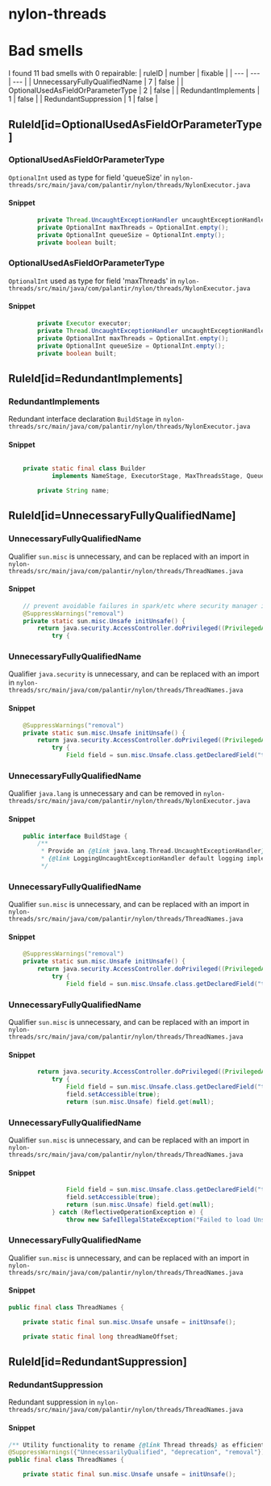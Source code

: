 # nylon-threads 
 
# Bad smells
I found 11 bad smells with 0 repairable:
| ruleID | number | fixable |
| --- | --- | --- |
| UnnecessaryFullyQualifiedName | 7 | false |
| OptionalUsedAsFieldOrParameterType | 2 | false |
| RedundantImplements | 1 | false |
| RedundantSuppression | 1 | false |
## RuleId[id=OptionalUsedAsFieldOrParameterType]
### OptionalUsedAsFieldOrParameterType
`OptionalInt` used as type for field 'queueSize'
in `nylon-threads/src/main/java/com/palantir/nylon/threads/NylonExecutor.java`
#### Snippet
```java
        private Thread.UncaughtExceptionHandler uncaughtExceptionHandler;
        private OptionalInt maxThreads = OptionalInt.empty();
        private OptionalInt queueSize = OptionalInt.empty();
        private boolean built;

```

### OptionalUsedAsFieldOrParameterType
`OptionalInt` used as type for field 'maxThreads'
in `nylon-threads/src/main/java/com/palantir/nylon/threads/NylonExecutor.java`
#### Snippet
```java
        private Executor executor;
        private Thread.UncaughtExceptionHandler uncaughtExceptionHandler;
        private OptionalInt maxThreads = OptionalInt.empty();
        private OptionalInt queueSize = OptionalInt.empty();
        private boolean built;
```

## RuleId[id=RedundantImplements]
### RedundantImplements
Redundant interface declaration `BuildStage`
in `nylon-threads/src/main/java/com/palantir/nylon/threads/NylonExecutor.java`
#### Snippet
```java

    private static final class Builder
            implements NameStage, ExecutorStage, MaxThreadsStage, QueueSizeStage, BuildStage {

        private String name;
```

## RuleId[id=UnnecessaryFullyQualifiedName]
### UnnecessaryFullyQualifiedName
Qualifier `sun.misc` is unnecessary, and can be replaced with an import
in `nylon-threads/src/main/java/com/palantir/nylon/threads/ThreadNames.java`
#### Snippet
```java
    // prevent avoidable failures in spark/etc where security manager is used
    @SuppressWarnings("removal")
    private static sun.misc.Unsafe initUnsafe() {
        return java.security.AccessController.doPrivileged((PrivilegedAction<sun.misc.Unsafe>) () -> {
            try {
```

### UnnecessaryFullyQualifiedName
Qualifier `java.security` is unnecessary, and can be replaced with an import
in `nylon-threads/src/main/java/com/palantir/nylon/threads/ThreadNames.java`
#### Snippet
```java
    @SuppressWarnings("removal")
    private static sun.misc.Unsafe initUnsafe() {
        return java.security.AccessController.doPrivileged((PrivilegedAction<sun.misc.Unsafe>) () -> {
            try {
                Field field = sun.misc.Unsafe.class.getDeclaredField("theUnsafe");
```

### UnnecessaryFullyQualifiedName
Qualifier `java.lang` is unnecessary and can be removed
in `nylon-threads/src/main/java/com/palantir/nylon/threads/NylonExecutor.java`
#### Snippet
```java
    public interface BuildStage {
        /**
         * Provide an {@link java.lang.Thread.UncaughtExceptionHandler}, otherwise a
         * {@link LoggingUncaughtExceptionHandler default logging implementation} will be used.
         */
```

### UnnecessaryFullyQualifiedName
Qualifier `sun.misc` is unnecessary, and can be replaced with an import
in `nylon-threads/src/main/java/com/palantir/nylon/threads/ThreadNames.java`
#### Snippet
```java
    @SuppressWarnings("removal")
    private static sun.misc.Unsafe initUnsafe() {
        return java.security.AccessController.doPrivileged((PrivilegedAction<sun.misc.Unsafe>) () -> {
            try {
                Field field = sun.misc.Unsafe.class.getDeclaredField("theUnsafe");
```

### UnnecessaryFullyQualifiedName
Qualifier `sun.misc` is unnecessary, and can be replaced with an import
in `nylon-threads/src/main/java/com/palantir/nylon/threads/ThreadNames.java`
#### Snippet
```java
        return java.security.AccessController.doPrivileged((PrivilegedAction<sun.misc.Unsafe>) () -> {
            try {
                Field field = sun.misc.Unsafe.class.getDeclaredField("theUnsafe");
                field.setAccessible(true);
                return (sun.misc.Unsafe) field.get(null);
```

### UnnecessaryFullyQualifiedName
Qualifier `sun.misc` is unnecessary, and can be replaced with an import
in `nylon-threads/src/main/java/com/palantir/nylon/threads/ThreadNames.java`
#### Snippet
```java
                Field field = sun.misc.Unsafe.class.getDeclaredField("theUnsafe");
                field.setAccessible(true);
                return (sun.misc.Unsafe) field.get(null);
            } catch (ReflectiveOperationException e) {
                throw new SafeIllegalStateException("Failed to load Unsafe", e);
```

### UnnecessaryFullyQualifiedName
Qualifier `sun.misc` is unnecessary, and can be replaced with an import
in `nylon-threads/src/main/java/com/palantir/nylon/threads/ThreadNames.java`
#### Snippet
```java
public final class ThreadNames {

    private static final sun.misc.Unsafe unsafe = initUnsafe();

    private static final long threadNameOffset;
```

## RuleId[id=RedundantSuppression]
### RedundantSuppression
Redundant suppression
in `nylon-threads/src/main/java/com/palantir/nylon/threads/ThreadNames.java`
#### Snippet
```java
/** Utility functionality to rename {@link Thread threads} as efficiently as possible. */
@SuppressWarnings({"UnnecessarilyQualified", "deprecation", "removal"}) // Internal classes should not be imported
public final class ThreadNames {

    private static final sun.misc.Unsafe unsafe = initUnsafe();
```

